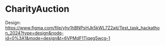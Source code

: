 # CharityAuction
Design: https://www.figma.com/file/yhv1hBNPsHJk5kWL7Z2ajt/Test_task_hackathon_2024?type=design&node-id=0%3A1&mode=design&t=6VPMdF1Tjqeg5wcg-1
